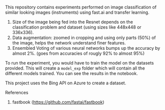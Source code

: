 This repository contains experiments performed on image classification of similar looking images (instruments) using fast.ai and transfer learning.

1. Size of the image being fed into the Resnet depends on the classification problem and dataset (using sizes like 448x448 or 336x336).
2. Data augmentation: zoomed in cropping and using only parts (50%) of the image, helps the network understand finer features.
3. Ensembled Voting of various neural networks bumps up the accuracy by almost 2%. (goes from accuracies of rougly 92% to almost 95%)


To run the experiment, you would have to train the model on the datasets provided. This will create a ```model_exp``` folder which will contain all the different models trained. You can see the results in the notebook.

This project uses the Bing API on Azure to create a dataset.

References
1. fastbook (https://github.com/fastai/fastbook)